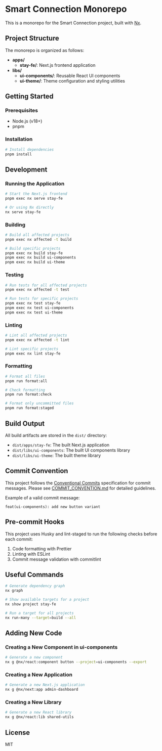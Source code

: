 # Smart Connection Monorepo

This is a monorepo for the Smart Connection project, built with [Nx](https://nx.dev).

## Project Structure

The monorepo is organized as follows:

- **apps/**
  - **stay-fe/**: Next.js frontend application
- **libs/**
  - **ui-components/**: Reusable React UI components
  - **ui-theme/**: Theme configuration and styling utilities

## Getting Started

### Prerequisites

- Node.js (v18+)
- pnpm

### Installation

```sh
# Install dependencies
pnpm install
```

## Development

### Running the Application

```sh
# Start the Next.js frontend
pnpm exec nx serve stay-fe

# Or using Nx directly
nx serve stay-fe
```

### Building

```sh
# Build all affected projects
pnpm exec nx affected -t build

# Build specific projects
pnpm exec nx build stay-fe
pnpm exec nx build ui-components
pnpm exec nx build ui-theme
```

### Testing

```sh
# Run tests for all affected projects
pnpm exec nx affected -t test

# Run tests for specific projects
pnpm exec nx test stay-fe
pnpm exec nx test ui-components
pnpm exec nx test ui-theme
```

### Linting

```sh
# Lint all affected projects
pnpm exec nx affected -t lint

# Lint specific projects
pnpm exec nx lint stay-fe
```

### Formatting

```sh
# Format all files
pnpm run format:all

# Check formatting
pnpm run format:check

# Format only uncommitted files
pnpm run format:staged
```

## Build Output

All build artifacts are stored in the `dist/` directory:

- `dist/apps/stay-fe`: The built Next.js application
- `dist/libs/ui-components`: The built UI components library
- `dist/libs/ui-theme`: The built theme library

## Commit Convention

This project follows the [Conventional Commits](https://www.conventionalcommits.org/) specification for commit messages. Please see [COMMIT_CONVENTION.md](./COMMIT_CONVENTION.md) for detailed guidelines.

Example of a valid commit message:

```
feat(ui-components): add new button variant
```

## Pre-commit Hooks

This project uses Husky and lint-staged to run the following checks before each commit:

1. Code formatting with Prettier
2. Linting with ESLint
3. Commit message validation with commitlint

## Useful Commands

```sh
# Generate dependency graph
nx graph

# Show available targets for a project
nx show project stay-fe

# Run a target for all projects
nx run-many --target=build --all
```

## Adding New Code

### Creating a New Component in ui-components

```sh
# Generate a new component
nx g @nx/react:component button --project=ui-components --export
```

### Creating a New Application

```sh
# Generate a new Next.js application
nx g @nx/next:app admin-dashboard
```

### Creating a New Library

```sh
# Generate a new React library
nx g @nx/react:lib shared-utils
```

## License

MIT
